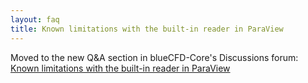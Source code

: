 ```yaml
---
layout: faq
title: Known limitations with the built-in reader in ParaView
---
```


Moved to the new Q&A section in blueCFD-Core's Discussions forum:
[Known limitations with the built-in reader in ParaView](https://github.com/blueCFD/Core/discussions/202)
